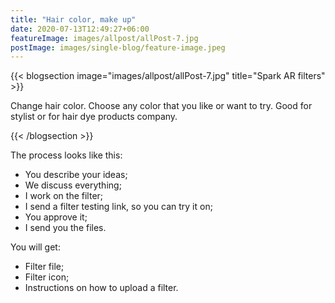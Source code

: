 ```yaml
---
title: "Hair color, make up"
date: 2020-07-13T12:49:27+06:00
featureImage: images/allpost/allPost-7.jpg
postImage: images/single-blog/feature-image.jpeg
---
```


{{< blogsection image="images/allpost/allPost-7.jpg" title="Spark AR filters" >}}

Change hair color. Choose any color that you like or want to try. Good for stylist or for hair dye products company.

{{< /blogsection >}}


The process looks like this: 

- You describe your ideas;
- We discuss everything;
- I work on the filter;
- I send a filter testing link, so you can try it on;
- You approve it;
- I send you the files.


You will get:

- Filter file;
- Filter icon;
- Instructions on how to upload a filter.